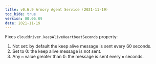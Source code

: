 ```yaml
---
title: v0.6.9 Armory Agent Service (2021-11-19)
toc_hide: true
version: 00.06.09
date: 2021-11-19
---
```


Fixes `clouddriver.keepAliveHeartbeatSeconds` property:

1. Not set: by default the keep alive message is sent every 60 seconds.
1. Set to 0: the keep alive message is not sent.
1. Any `n` value greater than 0: the message is sent every `n` seconds.

